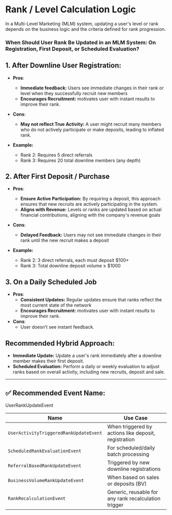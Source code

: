 # Rank / Level Calculation Logic
In a Multi-Level Marketing (MLM) system, updating a user's level or rank depends on the business logic and the criteria defined for rank progression.

### When Should User Rank Be Updated in an MLM System: On Registration, First Deposit, or Scheduled Evaluation?


##  1. After Downline User Registration:
- **Pros**: 
  - **Immediate feedback:** Users see immediate changes in their rank or level when they successfully recruit new members 
  - **Encourages Recruitment:** motivates user with instant results to improve their rank.
- **Cons**: 
  - **May not reflect True Activity:** A user might recruit many members who do not actively participate or make deposits, leading to inflated rank. 

- **Example:**
  - Rank 2: Requires 5 direct referrals
  - Rank 3: Requires 20 total downline members (any depth)


## 2. After First Deposit / Purchase
- **Pros**:
    - **Ensure Active Participation:** By requiring a deposit, this approach ensures that new recruits are actively participating in the system.
    - **Aligns with Revenue:** Levels or ranks are updated based on actual financial contributions, aligning with the company's revenue goals
- **Cons**:
    - **Delayed Feedback:** Users may not see immediate changes in their rank until the new recruit makes a deposit

- **Example:**
  - Rank 2: 3 direct referrals, each must deposit $100+
  - Rank 3: Total downline deposit volume ≥ $1000

## 3. On a Daily Scheduled Job
- **Pros**:
  - **Consistent Updates:** Regular updates ensure that ranks reflect the most current state of the network
  - **Encourages Recruitment:** motivates user with instant results to improve their rank.
- **Cons**:
  - User doesn’t see instant feedback.


## Recommended Hybrid Approach: 
- **Immediate Update:** Update a user's rank immediately after a downline member makes their first deposit.
- **Scheduled Evaluation:** Perform a daily or weekly evaluation to adjust ranks based on overall activity, including new recruits, deposit and sale.

---

## ✅ Recommended Event Name:
UserRankUpdateEvent

| Name                                   | Use Case                                             |
| -------------------------------------- | ---------------------------------------------------- |
| `UserActivityTriggeredRankUpdateEvent` | When triggered by actions like deposit, registration |
| `ScheduledRankEvaluationEvent`         | For scheduled/daily batch processing                 |
| `ReferralBasedRankUpdateEvent`         | Triggered by new downline registrations              |
| `BusinessVolumeRankUpdateEvent`        | When based on sales or deposits (BV)                 |
| `RankRecalculationEvent`               | Generic, reusable for any rank recalculation trigger |




















